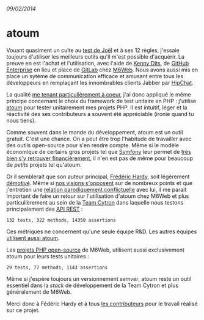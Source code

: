 ###### 09/02/2014

# atoum

Vouant quasiment un culte au [test de Joël](http://www.joelonsoftware.com/articles/fog0000000043.html) et à ses 12 règles, j'essaie toujours d'utiliser les meilleurs outils qu'il m'est possible d'acquérir. La preuve en est l'achat et l'utilisation, avec l'aide de [Kenny Dits](https://twitter.com/kenny_dee), de [GitHub Enterprise](https://enterprise.github.com/) en lieu et place de [GitLab](http://gitlab.org/) chez [M6Web](http://tech.m6web.fr/). Nous avons aussi mis en place un sytème de communication efficace et amusant entre tous les développeurs en remplaçant les innombrables clients Jabber par [HipChat](https://www.hipchat.com/).

La qualité [me tenant particulièrement à coeur](https://github.com/KuiKui/Blog/blob/master/posts/2012-02-08_La-qualite.md#la-qualit%C3%A9), j'ai donc appliqué le même principe concernant le choix du framework de test unitaire en PHP : j'utilise [atoum](http://atoum.org) pour tester unitairement mes projets PHP. Il est intuitif, léger et la réactivité des ses contributeurs a souvent été appréciable (ironie quand tu nous tiens).

Comme souvent dans le monde du développement, atoum est un outil gratuit. C'est une chance. On a peut être trop l'habitude de travailler avec des outils open-source pour s'en rendre compte. Même si le modèle économique de certains gros projets tel que [Symfony](http://symfony.com/) leur permet de [très bien s'y retrouver financièrement](http://fabien.potencier.org/article/71/sensiolabs-raises-5-million-euros-to-boost-the-symfony-ecosystem), il n'en est pas de même pour beaucoup de *petits* projets tel qu'atoum.

Or il semblerait que son auteur principal, [Frédéric Hardy](https://twitter.com/mageekguy), soit légèrement [démotivé](http://blog.mageekbox.net/?post/2014/02/07/Remerciement). Même si [nos visions s'opposent](https://github.com/atoum/atoum/issues/300) sur de nombreux points et que j'entretien une [relation parodiquement conflictuelle](http://imgur.com/1XPR02W) avec lui, il me parait important de faire un retour sur l'utilisation d'atoum chez M6Web et plus particulièrement au sein de la [Team Cytron](http://cytron.fr/) dans laquelle nous testons principalement des [API REST](http://tech.m6web.fr/redismock-qui-a-bouchonne-mon-redis.html) :

    132 tests, 322 methods, 14350 assertions

Ces métriques ne concernent qu'une seule équipe R&D. Les autres équipes [utilisent aussi atoum](https://twitter.com/omansour/status/432143945426927616).

Les [projets PHP open-source](https://github.com/M6Web) de M6Web, utilisent aussi exclusivement atoum pour leurs tests unitaires :

    29 tests, 77 methods, 1143 assertions

Même si j'espère toujours un versionnement *semver*, atoum reste un outil essentiel dans la *stack* de développement de la Team Cytron et plus généralement de M6Web.

Merci donc à Fédéric Hardy et à tous [les contributeurs](https://github.com/atoum/atoum/graphs/contributors) pour le travail réalisé sur ce projet.
